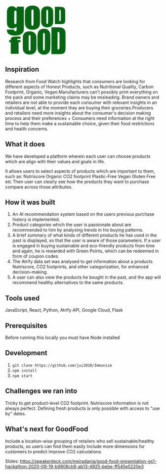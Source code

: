 <kbd>
  <img src="https://github.com/jui2010/GoodFood/blob/master/frontend/src/assets/logo.png">
</kbd>

## Inspiration
Research from Food Watch highlights that consumers are looking for different aspects of Honest Products, such as Nutritional Quality, Carbon Footprint, Organic, Vegan.Manufacturers can't possibly print everything on the pack and some marketing claims may be misleading. Brand owners and retailers are not able to provide each consumer with relevant insights in an individual level, at the moment they are buying their groceries.Producers and retailers need more insights about the consumer's decision making process and their preferences + Consumers need information at the right time to help them make a sustainable choice, given their food restrictions and health concerns.

## What it does
We have developed a platform wherein each user can choose products which are align with their values and goals in life.

It allows users to select aspects of products which are important to them, such as:
Nutriscore
Organic
CO2 footprint
Plastic-Free
Vegan
Gluten Free
etc
Then user can clearly see how the products they want to purchase compare across those attributes.

## How it was built
1) An AI recommendation system based on the users previous purchase history is implemented. 
2) Product categories which the user is passionate about are recommended to him by analysing trends in his buying patterns.
3) A brief summary of what kinds of different products he has used in the past is displayed, so that the user is aware of those parameters. If a user is engaged in buying sustainable and eco-friendly products from time and again, he is rewarded with Green Points, which can be redeemed in form of coupon codes.
4) The Atrify data set was analysed to get information about a products Nutriscore, CO2 footprints, and other categorization, for enhanced decision-making.
5) A user can also view the products he bought in the past, and the app will recommend healthy alternatives to the same products.

## Tools used
JavaScript, React, Python, Atrify API, Google Cloud, Flask

## Prerequisites
Before running this locally you must have Node installed

## Development

1. ```git clone https://github.com/jui2010/Immunize```
2. ```npm install```
3. ```npm start```

## Challenges we ran into
Tricky to get product-level CO2 footprint. Nutriscore information is not always perfect. Defining fresh products is only possible with access to "use by" dates.

## What's next for GoodFood
Include a location-wise grouping of retailers who sell sustainable/healthy products, so users can find them easily
Include more dimensions for customers to predict 
Improve CO2 calculations

Slides: https://speakerdeck.com/meiradania/good-food-presentation-gs1-hackathon-2020-09-19-b9808cb9-ab13-4925-bebe-ff545e5220e3